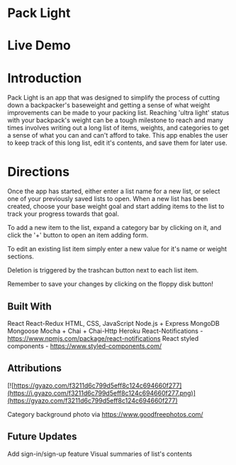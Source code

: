 # Pack Light

# Live Demo

# Introduction

Pack Light is an app that was designed to simplify the process of cutting down a backpacker's baseweight and getting a sense of what weight improvements can be made to your packing list. Reaching 'ultra light' status with your backpack's weight can be a tough milestone to reach and many times involves writing out a long list of items, weights, and categories to get a sense of what you can and can't afford to take. This app enables the user to keep track of this long list, edit it's contents, and save them for later use. 

# Directions

Once the app has started, either enter a list name for a new list, or select one of your previously saved lists to open. When a new list has been created, choose your base weight goal and start adding items to the list to track your progress towards that goal. 

To add a new item to the list, expand a category bar by clicking on it, and click the '+' button to open an item adding form. 

To edit an existing list item simply enter a new value for it's name or weight sections.

Deletion is triggered by the trashcan button next to each list item. 

Remember to save your changes by clicking on the floppy disk button! 

## Built With

React
React-Redux
HTML, CSS, JavaScript
Node.js + Express
MongoDB
Mongoose
Mocha + Chai + Chai-Http
Heroku
React-Notifications - https://www.npmjs.com/package/react-notifications
React styled components - https://www.styled-components.com/

## Attributions
[![https://gyazo.com/f3211d6c799d5eff8c124c694660f277](https://i.gyazo.com/f3211d6c799d5eff8c124c694660f277.png)](https://gyazo.com/f3211d6c799d5eff8c124c694660f277)

Category background photo via https://www.goodfreephotos.com/

## Future Updates

Add sign-in/sign-up feature
Visual summaries of list's contents